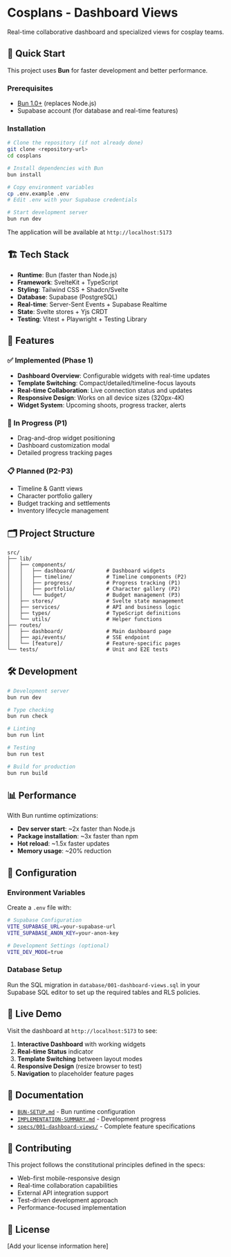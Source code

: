 # Cosplans - Dashboard Views

Real-time collaborative dashboard and specialized views for cosplay teams.

## 🚀 Quick Start

This project uses **Bun** for faster development and better performance.

### Prerequisites

- [Bun 1.0+](https://bun.sh) (replaces Node.js)
- Supabase account (for database and real-time features)

### Installation

```bash
# Clone the repository (if not already done)
git clone <repository-url>
cd cosplans

# Install dependencies with Bun
bun install

# Copy environment variables
cp .env.example .env
# Edit .env with your Supabase credentials

# Start development server
bun run dev
```

The application will be available at `http://localhost:5173`

## 🏗️ Tech Stack

- **Runtime**: Bun (faster than Node.js)
- **Framework**: SvelteKit + TypeScript
- **Styling**: Tailwind CSS + Shadcn/Svelte
- **Database**: Supabase (PostgreSQL)
- **Real-time**: Server-Sent Events + Supabase Realtime
- **State**: Svelte stores + Yjs CRDT
- **Testing**: Vitest + Playwright + Testing Library

## 📱 Features

### ✅ Implemented (Phase 1)

- **Dashboard Overview**: Configurable widgets with real-time updates
- **Template Switching**: Compact/detailed/timeline-focus layouts
- **Real-time Collaboration**: Live connection status and updates
- **Responsive Design**: Works on all device sizes (320px-4K)
- **Widget System**: Upcoming shoots, progress tracker, alerts

### 🚧 In Progress (P1)

- Drag-and-drop widget positioning
- Dashboard customization modal
- Detailed progress tracking pages

### 📋 Planned (P2-P3)

- Timeline & Gantt views
- Character portfolio gallery
- Budget tracking and settlements
- Inventory lifecycle management

## 🗂️ Project Structure

```
src/
├── lib/
│   ├── components/
│   │   ├── dashboard/          # Dashboard widgets
│   │   ├── timeline/           # Timeline components (P2)
│   │   ├── progress/           # Progress tracking (P1)
│   │   ├── portfolio/          # Character gallery (P2)
│   │   └── budget/             # Budget management (P3)
│   ├── stores/                 # Svelte state management
│   ├── services/               # API and business logic
│   ├── types/                  # TypeScript definitions
│   └── utils/                  # Helper functions
├── routes/
│   ├── dashboard/              # Main dashboard page
│   ├── api/events/             # SSE endpoint
│   └── [feature]/              # Feature-specific pages
└── tests/                      # Unit and E2E tests
```

## 🛠️ Development

```bash
# Development server
bun run dev

# Type checking
bun run check

# Linting
bun run lint

# Testing
bun run test

# Build for production
bun run build
```

## 📊 Performance

With Bun runtime optimizations:

- **Dev server start**: ~2x faster than Node.js
- **Package installation**: ~3x faster than npm
- **Hot reload**: ~1.5x faster updates
- **Memory usage**: ~20% reduction

## 🔧 Configuration

### Environment Variables

Create a `.env` file with:

```bash
# Supabase Configuration
VITE_SUPABASE_URL=your-supabase-url
VITE_SUPABASE_ANON_KEY=your-anon-key

# Development Settings (optional)
VITE_DEV_MODE=true
```

### Database Setup

Run the SQL migration in `database/001-dashboard-views.sql` in your Supabase SQL editor to set up the required tables and RLS policies.

## 🎯 Live Demo

Visit the dashboard at `http://localhost:5173` to see:

1. **Interactive Dashboard** with working widgets
2. **Real-time Status** indicator
3. **Template Switching** between layout modes
4. **Responsive Design** (resize browser to test)
5. **Navigation** to placeholder feature pages

## 📖 Documentation

- [`BUN-SETUP.md`](./BUN-SETUP.md) - Bun runtime configuration
- [`IMPLEMENTATION-SUMMARY.md`](./IMPLEMENTATION-SUMMARY.md) - Development progress
- [`specs/001-dashboard-views/`](./specs/001-dashboard-views/) - Complete feature specifications

## 🤝 Contributing

This project follows the constitutional principles defined in the specs:

- Web-first mobile-responsive design
- Real-time collaboration capabilities
- External API integration support
- Test-driven development approach
- Performance-focused implementation

## 📄 License

[Add your license information here]
